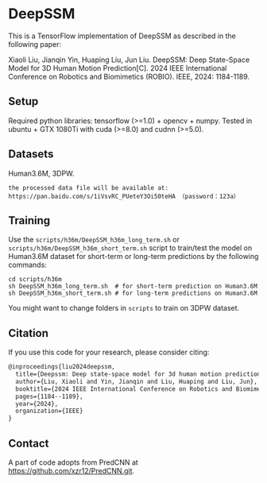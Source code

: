 # DeepSSM
This is a TensorFlow implementation of DeepSSM as described in the following paper: 

Xiaoli Liu, Jianqin Yin, Huaping Liu, Jun Liu. DeepSSM: Deep State-Space Model for 3D Human Motion Prediction[C]. 2024 IEEE International Conference on Robotics and Biomimetics (ROBIO). IEEE, 2024: 1184-1189.


## Setup
Required python libraries: tensorflow (>=1.0) + opencv + numpy.
Tested in ubuntu + GTX 1080Ti with cuda (>=8.0) and cudnn (>=5.0).

## Datasets
Human3.6M, 3DPW.
```
the processed data file will be available at: https://pan.baidu.com/s/1iVsvRC_PUeteY3Oi50teHA （password：123a）
```

## Training
Use the `scripts/h36m/DeepSSM_h36m_long_term.sh` or `scripts/h36m/DeepSSM_h36m_short_term.sh` script to train/test the model on Human3.6M dataset for short-term or long-term predictions by the following commands:
```shell
cd scripts/h36m
sh DeepSSM_h36m_long_term.sh  # for short-term prediction on Human3.6M
sh DeepSSM_h36m_short_term.sh # for long-term predictions on Human3.6M
```
You might want to change folders in `scripts` to train on 3DPW dataset.


## Citation
If you use this code for your research, please consider citing:
```latex
@inproceedings{liu2024deepssm,
  title={Deepssm: Deep state-space model for 3d human motion prediction},
  author={Liu, Xiaoli and Yin, Jianqin and Liu, Huaping and Liu, Jun},
  booktitle={2024 IEEE International Conference on Robotics and Biomimetics (ROBIO)},
  pages={1184--1189},
  year={2024},
  organization={IEEE}
}
```

## Contact
A part of code adopts from PredCNN at https://github.com/xzr12/PredCNN.git. 

